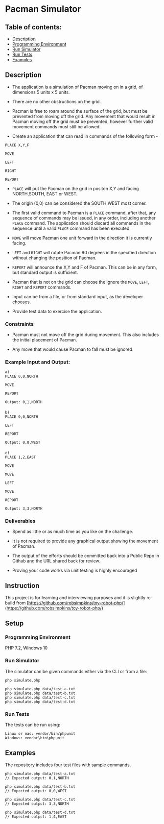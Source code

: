 # Pacman Simulator

## Table of contents:

* [Description](./README.md#description)
* [Programming Environment](./README.md#programming-environment)
* [Run Simulator](./README.md#run-simulator)
* [Run Tests](./README.md#run-tests)
* [Examples](./README.md#examples)

## Description

* The application is a simulation of Pacman moving on in a grid, of dimensions 5 units x 5 units.

* There are no other obstructions on the grid.

* Pacman is free to roam around the surface of the grid, but must be prevented from moving off the grid. Any movement that would result in Pacman moving off the grid must be prevented, however further valid movement commands must still be allowed.

* Create an application that can read in commands of the following form -
```
PLACE X,Y,F

MOVE

LEFT

RIGHT

REPORT
```

* `PLACE` will put the Pacman on the grid in positon X,Y and facing NORTH,SOUTH, EAST or WEST.

* The origin (0,0) can be considered the SOUTH WEST most corner.

* The first valid command to Pacman is a `PLACE` command, after that, any sequence of commands may be issued, in any order, including another `PLACE` command. The application should discard all commands in the sequence until a valid `PLACE` command has been executed.

* `MOVE` will move Pacman one unit forward in the direction it is currently facing.

* `LEFT` and `RIGHT` will rotate Pacman 90 degrees in the specified direction without changing the position of Pacman.

* `REPORT` will announce the X,Y and F of Pacman. This can be in any form, but standard output is sufficient.

* Pacman that is not on the grid can choose the ignore the `MOVE`, `LEFT`, `RIGHT` and `REPORT` commands.

* Input can be from a file, or from standard input, as the developer chooses.

* Provide test data to exercise the application.

### Constraints

* Pacman must not move off the grid during movement. This also includes the initial placement of Pacman.

* Any move that would cause Pacman to fall must be ignored.

### Example Input and Output:


    a)
    PLACE 0,0,NORTH
    
    MOVE
    
    REPORT
    
    Output: 0,1,NORTH

####

    b)
    PLACE 0,0,NORTH
    
    LEFT
    
    REPORT
    
    Output: 0,0,WEST

####

    c)
    PLACE 1,2,EAST
    
    MOVE
    
    MOVE
    
    LEFT
    
    MOVE
    
    REPORT
    
    Output: 3,3,NORTH


### Deliverables

* Spend as little or as much time as you like on the challenge.

* It is not required to provide any graphical output showing the movement of Pacman.

* The output of the efforts should be committed back into a Public Repo in Github and the URL shared back for review.

* Proving your code works via unit testing is highly encouraged

## Instruction
This project is for learning and interviewing purposes and it is slightly re-build from [https://github.com/robsimpkins/toy-robot-php/](https://github.com/robsimpkins/toy-robot-php/)

## Setup

### Programming Environment
PHP 7.2, Windows 10

### Run Simulator
The simulator can be given commands either via the CLI or from a file:

    php simulate.php

    php simulate.php data/test-a.txt
    php simulate.php data/test-b.txt
    php simulate.php data/test-c.txt
    php simulate.php data/test-d.txt

### Run Tests
The tests can be run using:

    Linux or mac: vendor/bin/phpunit
    Windows: vendor\bin\phpunit

## Examples
The repository includes four test files with sample commands.

    php simulate.php data/test-a.txt
    // Expected output: 0,1,NORTH

    php simulate.php data/test-b.txt
    // Expected output: 0,0,WEST

    php simulate.php data/test-c.txt
    // Expected output: 3,3,NORTH

    php simulate.php data/test-d.txt
    // Expected output: 1,4,EAST
